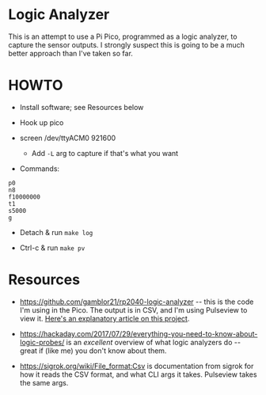 # Logic Analyzer

This is an attempt to use a Pi Pico, programmed as a logic analyzer,
to capture the sensor outputs.  I strongly suspect this is going to be
a much better approach than I've taken so far.

# HOWTO

- Install software; see Resources below

- Hook up pico

- screen /dev/ttyACM0 921600
  - Add `-L` arg to capture if that's what you want

- Commands:

```
p0
n8
f10000000
t1
s5000
g
```

- Detach & run `make log`

- Ctrl-c & run `make pv`

# Resources

- https://github.com/gamblor21/rp2040-logic-analyzer -- this is the
  code I'm using in the Pico.  The output is in CSV, and I'm using
  Pulseview to view it.  [Here's an explanatory article on this
  project](https://www.hackster.io/markkomus/using-a-raspberry-pi-pico-as-a-logic-analyzer-with-pulseview-e12543).

- https://hackaday.com/2017/07/29/everything-you-need-to-know-about-logic-probes/
  is an *excellent* overview of what logic analyzers do -- great if
  (like me) you don't know about them.

- https://sigrok.org/wiki/File_format:Csv is documentation from sigrok
  for how it reads the CSV format, and what CLI args it takes.
  Pulseview takes the same args.
